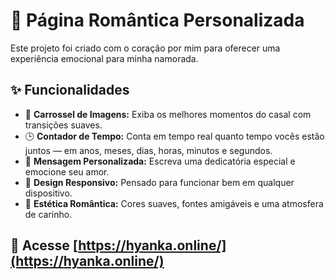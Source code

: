 # 💖 Página Romântica Personalizada

Este projeto foi criado com o coração por mim para oferecer uma experiência emocional para minha namorada.

## ✨ Funcionalidades

- 📸 **Carrossel de Imagens:** Exiba os melhores momentos do casal com transições suaves.
- 🕒 **Contador de Tempo:** Conta em tempo real quanto tempo vocês estão juntos — em anos, meses, dias, horas, minutos e segundos.
- 💬 **Mensagem Personalizada:** Escreva uma dedicatória especial e emocione seu amor.
- 🎨 **Design Responsivo:** Pensado para funcionar bem em qualquer dispositivo.
- 🌙 **Estética Romântica:** Cores suaves, fontes amigáveis e uma atmosfera de carinho.

## 🚀 Acesse [https://hyanka.online/](https://hyanka.online/)
